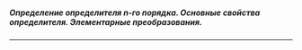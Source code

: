##### Определение определителя n-го порядка. Основные свойства определителя. Элементарные преобразования.
---
